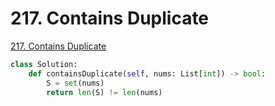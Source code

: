 # 217. Contains Duplicate

[217. Contains Duplicate](https://leetcode.com/problems/contains-duplicate/)

```python
class Solution:
    def containsDuplicate(self, nums: List[int]) -> bool:
        S = set(nums)
        return len(S) != len(nums)
```



